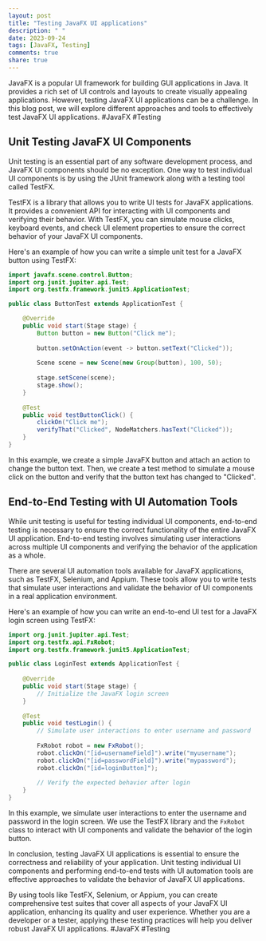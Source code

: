 ```yaml
---
layout: post
title: "Testing JavaFX UI applications"
description: " "
date: 2023-09-24
tags: [JavaFX, Testing]
comments: true
share: true
---
```


JavaFX is a popular UI framework for building GUI applications in Java. It provides a rich set of UI controls and layouts to create visually appealing applications. However, testing JavaFX UI applications can be a challenge. In this blog post, we will explore different approaches and tools to effectively test JavaFX UI applications. #JavaFX #Testing 

## Unit Testing JavaFX UI Components

Unit testing is an essential part of any software development process, and JavaFX UI components should be no exception. One way to test individual UI components is by using the JUnit framework along with a testing tool called TestFX.

TestFX is a library that allows you to write UI tests for JavaFX applications. It provides a convenient API for interacting with UI components and verifying their behavior. With TestFX, you can simulate mouse clicks, keyboard events, and check UI element properties to ensure the correct behavior of your JavaFX UI components.

Here's an example of how you can write a simple unit test for a JavaFX button using TestFX:

```java
import javafx.scene.control.Button;
import org.junit.jupiter.api.Test;
import org.testfx.framework.junit5.ApplicationTest;

public class ButtonTest extends ApplicationTest {

    @Override
    public void start(Stage stage) {
        Button button = new Button("Click me");
        
        button.setOnAction(event -> button.setText("Clicked"));
        
        Scene scene = new Scene(new Group(button), 100, 50);
        
        stage.setScene(scene);
        stage.show();
    }
    
    @Test
    public void testButtonClick() {
        clickOn("Click me");
        verifyThat("Clicked", NodeMatchers.hasText("Clicked"));
    }
}
```

In this example, we create a simple JavaFX button and attach an action to change the button text. Then, we create a test method to simulate a mouse click on the button and verify that the button text has changed to "Clicked".

## End-to-End Testing with UI Automation Tools

While unit testing is useful for testing individual UI components, end-to-end testing is necessary to ensure the correct functionality of the entire JavaFX UI application. End-to-end testing involves simulating user interactions across multiple UI components and verifying the behavior of the application as a whole.

There are several UI automation tools available for JavaFX applications, such as TestFX, Selenium, and Appium. These tools allow you to write tests that simulate user interactions and validate the behavior of UI components in a real application environment.

Here's an example of how you can write an end-to-end UI test for a JavaFX login screen using TestFX:

```java
import org.junit.jupiter.api.Test;
import org.testfx.api.FxRobot;
import org.testfx.framework.junit5.ApplicationTest;

public class LoginTest extends ApplicationTest {
    
    @Override
    public void start(Stage stage) {
        // Initialize the JavaFX login screen
    }
    
    @Test
    public void testLogin() {
        // Simulate user interactions to enter username and password
        
        FxRobot robot = new FxRobot();
        robot.clickOn("[id=usernameField]").write("myusername");
        robot.clickOn("[id=passwordField]").write("mypassword");
        robot.clickOn("[id=loginButton]");
        
        // Verify the expected behavior after login
    }
}
```

In this example, we simulate user interactions to enter the username and password in the login screen. We use the TestFX library and the `FxRobot` class to interact with UI components and validate the behavior of the login button.

In conclusion, testing JavaFX UI applications is essential to ensure the correctness and reliability of your application. Unit testing individual UI components and performing end-to-end tests with UI automation tools are effective approaches to validate the behavior of JavaFX UI applications.

By using tools like TestFX, Selenium, or Appium, you can create comprehensive test suites that cover all aspects of your JavaFX UI application, enhancing its quality and user experience. Whether you are a developer or a tester, applying these testing practices will help you deliver robust JavaFX UI applications. #JavaFX #Testing